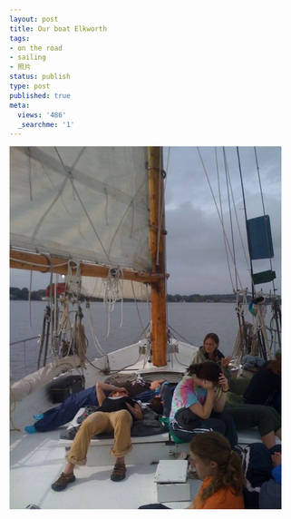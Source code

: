 ```yaml
---
layout: post
title: Our boat Elkworth
tags:
- on the road
- sailing
- 照片
status: publish
type: post
published: true
meta:
  views: '486'
  _searchme: '1'
---
```


![](/images/2010/07/p-640-480-2c7c3ea4-9c8f-44d9-bfaf-99ce6c15dfc3.jpeg)
